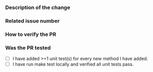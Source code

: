 <!-- Thank you for the contribution! -->

### Description of the change

<!-- Please summarize the changes -->

### Related issue number

<!-- For example: "Closes #1234" -->

### How to verify the PR

<!-- Please provide instruction or screenshots on how to verify the PR.-->

### Was the PR tested

<!-- Describe how PR was tested -->
- [ ] I have added >=1 unit test(s) for every new method I have added.
- [ ] I have run make test locally and verified all unit tests pass.